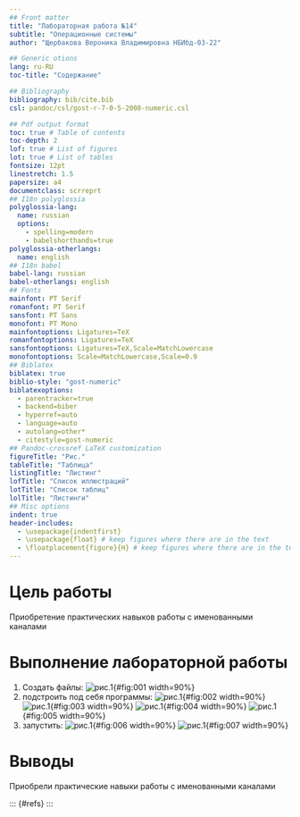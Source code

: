 ```yaml
---
## Front matter
title: "Лабораторная работа №14"
subtitle: "Операционные системы"
author: "Щербакова Вероника Владимировна НБИбд-03-22"

## Generic otions
lang: ru-RU
toc-title: "Содержание"

## Bibliography
bibliography: bib/cite.bib
csl: pandoc/csl/gost-r-7-0-5-2008-numeric.csl

## Pdf output format
toc: true # Table of contents
toc-depth: 2
lof: true # List of figures
lot: true # List of tables
fontsize: 12pt
linestretch: 1.5
papersize: a4
documentclass: scrreprt
## I18n polyglossia
polyglossia-lang:
  name: russian
  options:
	- spelling=modern
	- babelshorthands=true
polyglossia-otherlangs:
  name: english
## I18n babel
babel-lang: russian
babel-otherlangs: english
## Fonts
mainfont: PT Serif
romanfont: PT Serif
sansfont: PT Sans
monofont: PT Mono
mainfontoptions: Ligatures=TeX
romanfontoptions: Ligatures=TeX
sansfontoptions: Ligatures=TeX,Scale=MatchLowercase
monofontoptions: Scale=MatchLowercase,Scale=0.9
## Biblatex
biblatex: true
biblio-style: "gost-numeric"
biblatexoptions:
  - parentracker=true
  - backend=biber
  - hyperref=auto
  - language=auto
  - autolang=other*
  - citestyle=gost-numeric
## Pandoc-crossref LaTeX customization
figureTitle: "Рис."
tableTitle: "Таблица"
listingTitle: "Листинг"
lofTitle: "Список иллюстраций"
lotTitle: "Список таблиц"
lolTitle: "Листинги"
## Misc options
indent: true
header-includes:
  - \usepackage{indentfirst}
  - \usepackage{float} # keep figures where there are in the text
  - \floatplacement{figure}{H} # keep figures where there are in the text
---
```


# Цель работы
Приобретение практических навыков работы с именованными каналами

# Выполнение лабораторной работы

1.  Создать файлы: 
![рис.1](image/14_1.png){#fig:001 width=90%}
2. подстроить под себя программы:
![рис.1](image/14_2.png){#fig:002 width=90%}
![рис.1](image/14_3.png){#fig:003 width=90%}
![рис.1](image/14_4.png){#fig:004 width=90%}
![рис.1](image/14_5.png){#fig:005 width=90%}
3. запустить:
![рис.1](image/14_6.png){#fig:006 width=90%}
![рис.1](image/14_7.png){#fig:007 width=90%}


# Выводы
Приобрели практические навыки работы с именованными каналами

::: {#refs}
:::

